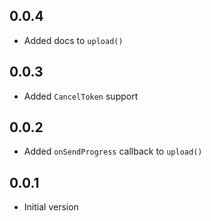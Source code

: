 ## 0.0.4

- Added docs to `upload()`

## 0.0.3

- Added `CancelToken` support

## 0.0.2

- Added `onSendProgress` callback to `upload()`

## 0.0.1

- Initial version

